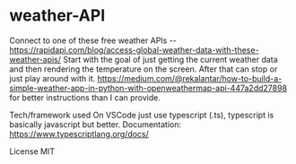 # weather-API
Connect to one of these free weather APIs -- https://rapidapi.com/blog/access-global-weather-data-with-these-weather-apis/
Start with the goal of just getting the current weather data and then rendering the temperature on the screen. After that can stop or just play around with it.
https://medium.com/@rekalantar/how-to-build-a-simple-weather-app-in-python-with-openweathermap-api-447a2dd27898 for better instructions than I can provide.

Tech/framework used
On VSCode just use typescript (.ts), typescript is basically javascript but better. Documentation: https://www.typescriptlang.org/docs/

License
MIT
